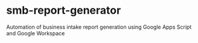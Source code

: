 # smb-report-generator
Automation of business intake report generation using Google Apps Script and Google Workspace
